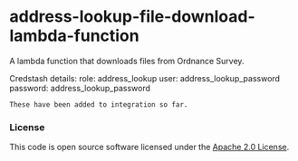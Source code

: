 
# address-lookup-file-download-lambda-function

A lambda function that downloads files from Ordnance Survey.

Credstash details:
    role: address_lookup
    user: address_lookup_password
    password: address_lookup_password
    
    These have been added to integration so far.

### License

This code is open source software licensed under the [Apache 2.0 License]("http://www.apache.org/licenses/LICENSE-2.0.html").
